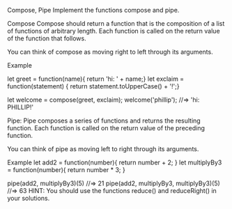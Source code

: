 Compose, Pipe
Implement the functions compose and pipe.

Compose
Compose should return a function that is the composition of a list of functions of arbitrary length. Each function is called on the return value of the function that follows.

You can think of compose as moving right to left through its arguments.

Example

let greet = function(name){ return 'hi: ' + name;}
let exclaim = function(statement) { return statement.toUpperCase() + '!';}

let welcome = compose(greet, exclaim);
welcome('phillip'); //=> 'hi: PHILLIP!'

Pipe:
Pipe composes a series of functions and returns the resulting function. Each function is called on the return value of the preceding function.

You can think of pipe as moving left to right through its arguments.

Example
let add2 = function(number){ return number + 2; }
let multiplyBy3 = function(number){ return number \* 3; }

pipe(add2, multiplyBy3)(5) //=> 21
pipe(add2, multiplyBy3, multiplyBy3)(5) //=> 63
HINT: You should use the functions reduce() and reduceRight() in your solutions.
